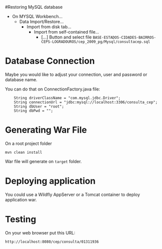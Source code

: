 #Restoring MySQL database

* On MYSQL Workbench...
    * Data Import/Restore...
        * Import from disk tab...
            * Import from self-contained file...
                * [...] Button and select file ```BASE-ESTADOS-CIDADES-BAIRROS-CEPS-LOGRADOUROS/cep_2009_pg/Mysql/consultacep.sql```

# Database Connection

Maybe you would like to adjust your connection, user and password or database name.

You can do that on ConnectionFactory.java file:

```
	String driverClassName = "com.mysql.jdbc.Driver";
	String connectionUrl = "jdbc:mysql://localhost:3306/consulta_cep";
	String dbUser = "root";
	String dbPwd = "";
```

# Generating War File

On a root project folder
```
mvn clean install
```
War file will generate on ```target``` folder.

# Deploying application

You could use a Wildfly AppServer or a Tomcat container to deploy application war.

# Testing

On your web browser put this URL:

```http://localhost:8080/cep/consulta/01311936```
